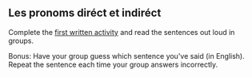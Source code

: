 ## **Les pronoms diréct et indiréct**

Complete the [first written activity](/french2-site#/pronoms-written-1) and read the sentences out loud in groups.

Bonus: Have your group guess which sentence you've said (in English). Repeat the sentence each time your group answers incorrectly.
